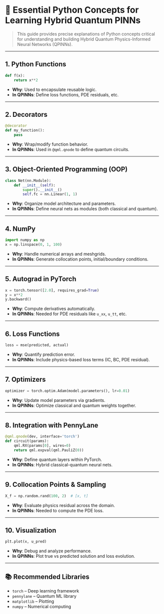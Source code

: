 
# 🐍 Essential Python Concepts for Learning Hybrid Quantum PINNs

> This guide provides precise explanations of Python concepts critical for understanding and building Hybrid Quantum Physics-Informed Neural Networks (QPINNs).

---

## 1. Python Functions

```python
def f(x):
    return x**2
```

- **Why**: Used to encapsulate reusable logic.
- **In QPINNs**: Define loss functions, PDE residuals, etc.

---

## 2. Decorators

```python
@decorator
def my_function():
    pass
```

- **Why**: Wrap/modify function behavior.
- **In QPINNs**: Used in `@qml.qnode` to define quantum circuits.

---

## 3. Object-Oriented Programming (OOP)

```python
class Net(nn.Module):
    def __init__(self):
        super().__init__()
        self.fc = nn.Linear(1, 1)
```

- **Why**: Organize model architecture and parameters.
- **In QPINNs**: Define neural nets as modules (both classical and quantum).

---

## 4. NumPy

```python
import numpy as np
x = np.linspace(0, 1, 100)
```

- **Why**: Handle numerical arrays and meshgrids.
- **In QPINNs**: Generate collocation points, initial/boundary conditions.

---

## 5. Autograd in PyTorch

```python
x = torch.tensor([2.0], requires_grad=True)
y = x**2
y.backward()
```

- **Why**: Compute derivatives automatically.
- **In QPINNs**: Needed for PDE residuals like `u_xx`, `u_tt`, etc.

---

## 6. Loss Functions

```python
loss = mse(predicted, actual)
```

- **Why**: Quantify prediction error.
- **In QPINNs**: Include physics-based loss terms (IC, BC, PDE residual).

---

## 7. Optimizers

```python
optimizer = torch.optim.Adam(model.parameters(), lr=0.01)
```

- **Why**: Update model parameters via gradients.
- **In QPINNs**: Optimize classical and quantum weights together.

---

## 8. Integration with PennyLane

```python
@qml.qnode(dev, interface='torch')
def circuit(params):
    qml.RX(params[0], wires=0)
    return qml.expval(qml.PauliZ(0))
```

- **Why**: Define quantum layers within PyTorch.
- **In QPINNs**: Hybrid classical-quantum neural nets.

---

## 9. Collocation Points & Sampling

```python
X_f = np.random.rand(100, 2)  # [x, t]
```

- **Why**: Evaluate physics residual across the domain.
- **In QPINNs**: Needed to compute the PDE loss.

---

## 10. Visualization

```python
plt.plot(x, u_pred)
```

- **Why**: Debug and analyze performance.
- **In QPINNs**: Plot true vs predicted solution and loss evolution.

---

## 📚 Recommended Libraries

- `torch` – Deep learning framework
- `pennylane` – Quantum ML library
- `matplotlib` – Plotting
- `numpy` – Numerical computing

